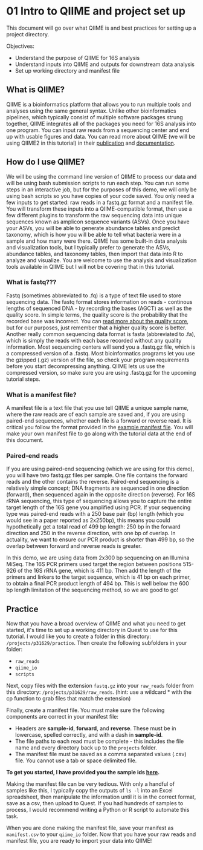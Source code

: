 # 01 Intro to QIIME and project set up
This document will go over what QIIME is and best practices for setting up a project directory.

Objectives:
- Understand the purpose of QIIME for 16S analysis
- Understand inputs into QIIME and outputs for downstream data analysis
- Set up working directory and manifest file

## What is QIIME?
QIIME is a bioinformatics platform that allows you to run multiple tools and analyses using the same general syntax. Unlike other bioinformatics pipelines, which typically consist of multiple software packages strung together, QIIME integrates all of the packages you need for 16S analysis into one program. You can input raw reads from a sequencing center and end up with usable figures and data. You can read more about QIIME (we will be using QIIME2 in this tutorial) in their [publication](https://www.nature.com/articles/s41587-019-0209-9) and [documentation](https://qiime2.org/). 


## How do I use QIIME?
We will be using the command line version of QIIME to process our data and will be using bash submission scripts to run each step. You can run some steps in an interactive job, but for the purposes of this demo, we will only be using bash scripts so you have copies of your code saved. You only need a few inputs to get started: raw reads in a fastq.gz format and a manifest file. You will transform these inputs into a QIIME-compatible format, then use a few different plugins to transform the raw sequencing data into unique sequences known as amplicon sequence variants (ASVs). Once you have your ASVs, you will be able to generate abundance tables and predict taxonomy, which is how you will be able to tell what bacteria were in a sample and how many were there. QIIME has some built-in data analysis and visualization tools, but I typically prefer to generate the ASVs, abundance tables, and taxonomy tables, then import that data into R to analyze and visualize. You are welcome to use the analysis and visualization tools available in QIIME but I will not be covering that in this tutorial. 

### What is fastq??? 
Fastq (sometimes abbreviated to .fq) is a type of text file used to store sequencing data. The fastq format stores information on reads - continous lengths of sequenced DNA - by recording the bases (AGCT) as well as the quality score. In simple terms, the quality score is the probability that the recorded base was incorrect. You can [read more about the quality score](https://en.wikipedia.org/wiki/FASTQ_format), but for our purposes, just remember that a higher quality score is better. Another really common sequencing data format is fasta (abbreviated to .fa), which is simply the reads with each base recorded without any quality information. Most sequencing centers will send you a .fastq.gz file, which is a compressed version of a .fastq. Most bioinformatics programs let you use the gzipped (.gz) version of the file, so check your program requirements before you start decompressing anything. QIIME lets us use the compressed version, so make sure you are using .fastq.gz for the upcoming tutorial steps. 

### What is a manifest file?
A manifest file is a text file that you use tell QIIME a unique sample name, where the raw reads are of each sample are saved and, if you are using paired-end sequences, whether each file is a forward or reverse read. It is critical you follow the format provided in the [example manifest file](/resources/manifest_example.csv). You will make your own manifest file to go along with the tutorial data at the end of this document. 

### Paired-end reads
If you are using paired-end sequencing (which we are using for this demo), you will have two fastq.gz files per sample. One file contains the forward reads and the other contains the reverse. Paired-end sequencing is a relatively simple concept; DNA fragments are sequenced in one direction (forward), then sequenced again in the opposite direction (reverse). For 16S rRNA sequencing, this type of sequencing allows you to capture the entire target length of the 16S gene you amplified using PCR. If your sequencing type was paired-end reads with a 250 base pair (bp) length (which you would see in a paper reported as 2x250bp), this means you could hypothetically get a total read of 499 bp length: 250 bp in the forward direction and 250 in the reverse direction, with one bp of overlap. In actuality, we want to ensure our PCR product is shorter than 499 bp, so the overlap between forward and reverse reads is greater. 

In this demo, we are using data from 2x300 bp sequencing on an Illumina MiSeq. The 16S PCR primers used target the region between positions 515-926 of the 16S rRNA gene, which is 411 bp. Then add the length of the primers and linkers to the target sequence, which is 41 bp on each primer, to obtain a final PCR product length of 494 bp. This is well below the 600 bp length limitation of the sequencing method, so we are good to go! 

## Practice
Now that you have a broad overview of QIIME and what you need to get started, it's time to set up a working directory in Quest to use for this tutorial. I would like you to create a folder in this directory: `/projects/p31629/practice`. Then create the following subfolders in your folder: 
- `raw_reads`
- `qiime_io`
- `scripts`

Next, copy files with the extension `fastq.gz` into your `raw_reads` folder from this directory: `/projects/p31629/raw_reads`. (hint: use a wildcard * with the cp function to grab files that match the extension)

Finally, create a manifest file. You must make sure the following components are correct in your manifest file:
- Headers are **sample-id**, **forward**, and **reverse**. These must be in lowercase, spelled correctly, and with a dash in **sample-id**.
- The file paths to each read must be complete - this includes the file name and every directory back up to the `projects` folder.
- The manifest file must be saved as a comma separated values (.csv) file. You cannot use a tab or space delimited file.

**To get you started, I have provided you the sample ids [here](/resources/sample-ids.txt).**

Making the manifest file can be very tedious. With only a handful of samples like this, I typically copy the outputs of `ls -l` into an Excel spreadsheet, then manipulate the information until it is in the correct format, save as a csv, then upload to Quest. If you had hundreds of samples to process, I would recommend writing a Python or R script to automate this task. 

When you are done making the manifest file, save your manifest as `manifest.csv` to your `qiime_io` folder. Now that you have your raw reads and manifest file, you are ready to import your data into QIIME!